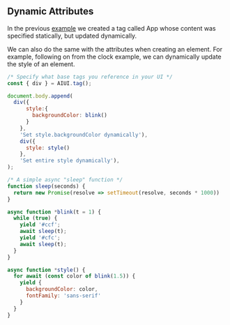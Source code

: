 ## Dynamic Attributes

In the previous [example]((https://raw.githack.com/MatAtBread/AI-UI/main/guide/examples/dynamic-content.html)) we created a tag called App whose content was specified statically, but updated dynamically.

We can also do the same with the attributes when creating an element. For example, following on from the clock example, we can dynamically update the style of an element.

```javascript
/* Specify what base tags you reference in your UI */
const { div } = AIUI.tag();

document.body.append(
  div({
      style:{
        backgroundColor: blink()
      }
    },
    'Set style.backgroundColor dynamically'),
    div({
      style: style()
    },
    'Set entire style dynamically'),
);

/* A simple async "sleep" function */
function sleep(seconds) {
  return new Promise(resolve => setTimeout(resolve, seconds * 1000))
}

async function *blink(t = 1) {
  while (true) {
    yield '#ccf';
    await sleep(t);
    yield '#cfc';
    await sleep(t);
  }
}

async function *style() {
  for await (const color of blink(1.5)) {
    yield {
      backgroundColor: color,
      fontFamily: 'sans-serif'
    }
  }
}
```



